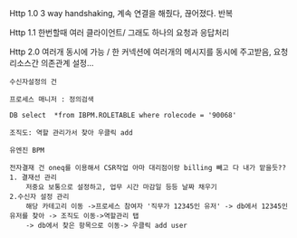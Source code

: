 Http 1.0 3 way handshaking, 계속 연결을 해줬다, 끊어졌다. 반복

Http 1.1 한번할때 여러 클라이언트/ 그래도 하나의 요청과 응답처리

Http 2.0 여러개 동시에 가능 / 한 커넥션에 여러개의 메시지를 동시에 주고받음, 요청 리소스간 의존관계 설정...

```
수신자설정의 건

프로세스 매니저 : 정의검색

DB select  *from IBPM.ROLETABLE where rolecode = '90068'

조직도: 역할 관리가서 찾아 우클릭 add
```
```
유엔진 BPM

전자결재 건 oneq를 이용해서 CSR작업 아마 대리점이랑 billing 빼고 다 내가 맡을듯??
1. 결재선 관리  
	저중요 보통으로 설정하고, 업무 시간 마감일 등등 날짜 채우기
2.수신자 설정 관리 
	해당 카테고리 이동 ->프로세스 참여자 '직무가 12345인 유저' -> db에서 12345인 유저를 찾아 -> 조직도 이동->역할관리 탭
	-> db에서 찾은 항목으로 이동-> 우클릭 add user


```

